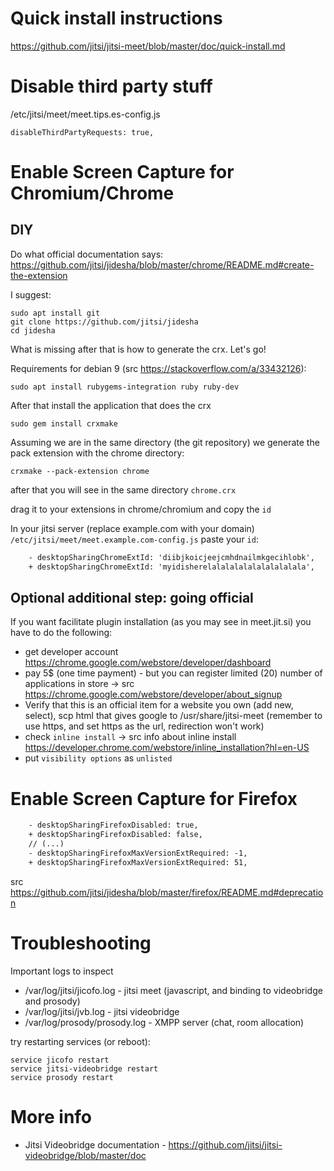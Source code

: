 # Quick install instructions

https://github.com/jitsi/jitsi-meet/blob/master/doc/quick-install.md

# Disable third party stuff

/etc/jitsi/meet/meet.tips.es-config.js

    disableThirdPartyRequests: true,

# Enable Screen Capture for Chromium/Chrome

## DIY

Do what official documentation says: https://github.com/jitsi/jidesha/blob/master/chrome/README.md#create-the-extension

I suggest:

    sudo apt install git
    git clone https://github.com/jitsi/jidesha
    cd jidesha

What is missing after that is how to generate the crx. Let's go!

Requirements for debian 9 (src https://stackoverflow.com/a/33432126):

    sudo apt install rubygems-integration ruby ruby-dev

After that install the application that does the crx

    sudo gem install crxmake

Assuming we are in the same directory (the git repository) we generate the pack extension with the chrome directory:

    crxmake --pack-extension chrome

after that you will see in the same directory `chrome.crx`

drag it to your extensions in chrome/chromium and copy the `id`

In your jitsi server (replace example.com with your domain) `/etc/jitsi/meet/meet.example.com-config.js` paste your `id`:

```diff
    - desktopSharingChromeExtId: 'diibjkoicjeejcmhdnailmkgecihlobk',
    + desktopSharingChromeExtId: 'myidisherelalalalalalalalalalala',
```

## Optional additional step: going official

If you want facilitate plugin installation (as you may see in meet.jit.si) you have to do the following:

- get developer account https://chrome.google.com/webstore/developer/dashboard
- pay 5$ (one time payment) - but you can register limited (20) number of applications in store -> src https://chrome.google.com/webstore/developer/about_signup
- Verify that this is an official item for a website you own (add new, select), scp html that gives google to /usr/share/jitsi-meet (remember to use https, and set https as the url, redirection won't work)
- check `inline install` -> src info about inline install https://developer.chrome.com/webstore/inline_installation?hl=en-US
- put `visibility options` as `unlisted`

# Enable Screen Capture for Firefox

```diff
    - desktopSharingFirefoxDisabled: true,
    + desktopSharingFirefoxDisabled: false,
    // (...)
    - desktopSharingFirefoxMaxVersionExtRequired: -1,
    + desktopSharingFirefoxMaxVersionExtRequired: 51,
```

src https://github.com/jitsi/jidesha/blob/master/firefox/README.md#deprecation

# Troubleshooting

Important logs to inspect

- /var/log/jitsi/jicofo.log - jitsi meet (javascript, and binding to videobridge and prosody)
- /var/log/jitsi/jvb.log - jitsi videobridge
- /var/log/prosody/prosody.log - XMPP server (chat, room allocation)

try restarting services (or reboot):

    service jicofo restart
    service jitsi-videobridge restart
    service prosody restart

# More info

- Jitsi Videobridge documentation - https://github.com/jitsi/jitsi-videobridge/blob/master/doc
